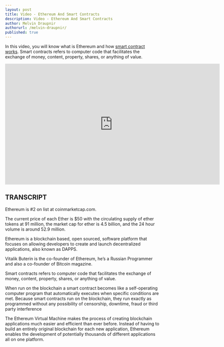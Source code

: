 ```yaml
---
layout: post
title: Video - Ethereum And Smart Contracts
description: Video - Ethereum And Smart Contracts
author: Melvin Draupnir
authorurl: /melvin-draupnir/ 
published: true
---
```


<p>In this video, you will know what is Ethereum and how <a href="/video-a-million-killer-apps-part-1/">smart contract works</a>. Smart contracts refers to computer code that facilitates the exchange of money, content, property, shares, or anything of value.</p>

<center><iframe width="700" height="394" src="https://www.youtube.com/embed/mZaxOhzS4EQ" frameborder="0" allowfullscreen></iframe></center>

<h2>TRANSCRIPT</h2>

Ethereum is #2 on list at coinmarketcap.com. 

The current price of each Ether is $50 with the circulating supply of ether tokens at 91 million, the market cap for ether is 4.5 billion, and the 24 hour volume is around 52.9 million.

Ethereum is a blockchain based, open sourced, software platform that focuses on allowing developers to create and launch decentralized applications, also known as DAPPS.

Vitalik Buterin is the co-founder of Ethereum, he’s a Russian Programmer and also a co-founder of Bitcoin magazine. 

Smart contracts refers to computer code that facilitates the exchange of money, content, property, shares, or anything of value. 

When run on the blockchain a smart contract becomes like a self-operating computer program that automatically executes when specific conditions are met. Because smart contracts run on the blockchain, they run exactly as programmed without any possibility of censorship, downtime, fraud or third party interference

The Ethereum Virtual Machine makes the process of creating blockchain applications much easier and efficient than ever before. Instead of having to build an entirely original blockchain for each new application, Ethereum enables the development of potentially thousands of different applications all on one platform.
